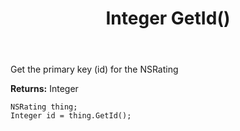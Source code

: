 ﻿---
uid: crmscript_ref_NSRating_GetId
title: Integer GetId()
intellisense: NSRating.GetId
keywords: NSRating, GetId
so.topic: reference
---

Get the primary key (id) for the NSRating

**Returns:** Integer

```crmscript
NSRating thing;
Integer id = thing.GetId();
```

